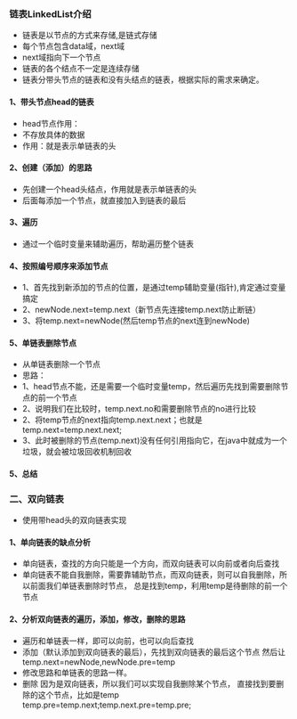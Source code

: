 ### 链表LinkedList介绍
- 链表是以节点的方式来存储,是链式存储
- 每个节点包含data域，next域
- next域指向下一个节点
- 链表的各个结点不一定是连续存储
- 链表分带头节点的链表和没有头结点的链表，根据实际的需求来确定。
#### 1、带头节点head的链表
- head节点作用：
- 不存放具体的数据
- 作用：就是表示单链表的头
#### 2、创建（添加）的思路
- 先创建一个head头结点，作用就是表示单链表的头
- 后面每添加一个节点，就直接加入到链表的最后
#### 3、遍历
- 通过一个临时变量来辅助遍历，帮助遍历整个链表
#### 4、按照编号顺序来添加节点
- 1、首先找到新添加的节点的位置，是通过temp辅助变量(指针),肯定通过变量搞定
- 2、newNode.next=temp.next（新节点先连接temp.next防止断链）
- 3、将temp.next=newNode(然后temp节点的next连到newNode)
#### 5、单链表删除节点
* 从单链表删除一个节点
* 思路：
* 1、head节点不能，还是需要一个临时变量temp，然后遍历先找到需要删除节点的前一个节点
* 2、说明我们在比较时，temp.next.no和需要删除节点的no进行比较
* 2、将temp节点的next指向temp.next.next；也就是temp.next=temp.next.next;
* 3、此时被删除的节点(temp.next)没有任何引用指向它，在java中就成为一个垃圾，就会被垃圾回收机制回收
#### 5、总结
### 二、双向链表
- 使用带head头的双向链表实现
#### 1、单向链表的缺点分析
- 单向链表，查找的方向只能是一个方向，而双向链表可以向前或者向后查找
- 单向链表不能自我删除，需要靠辅助节点，而双向链表，则可以自我删除，所以前面我们单链表删除时节点，
总是找到temp，利用temp是待删除的前一个节点
#### 2、分析双向链表的遍历，添加，修改，删除的思路
- 遍历和单链表一样，即可以向前，也可以向后查找
- 添加（默认添加到双向链表的最后），先找到双向链表的最后这个节点
然后让temp.next=newNode,newNode.pre=temp
- 修改思路和单链表的思路一样。
- 删除
因为是双向链表，所以我们可以实现自我删除某个节点，
直接找到要删除的这个节点，比如是temp
temp.pre=temp.next;temp.next.pre=temp.pre;